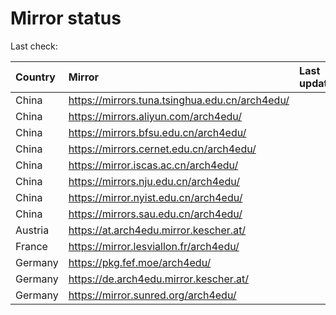 <script src="./time.js"></script>
# Mirror status
Last check: <script type="text/javascript">localize(1708161360.923649);</script>

|Country|Mirror|Last update|
|:------|:-----|:----------|
|China|https://mirrors.tuna.tsinghua.edu.cn/arch4edu/|<script type="text/javascript">localize(1708108112);</script>|
|China|https://mirrors.aliyun.com/arch4edu/|<script type="text/javascript">localize(1708151490);</script>|
|China|https://mirrors.bfsu.edu.cn/arch4edu/|<script type="text/javascript">localize(1708108112);</script>|
|China|https://mirrors.cernet.edu.cn/arch4edu/|<script type="text/javascript">localize(1708108112);</script>|
|China|https://mirror.iscas.ac.cn/arch4edu/|<script type="text/javascript">localize(1708108112);</script>|
|China|https://mirrors.nju.edu.cn/arch4edu/|<script type="text/javascript">localize(1708108112);</script>|
|China|https://mirror.nyist.edu.cn/arch4edu/|<script type="text/javascript">localize(1708108112);</script>|
|China|https://mirrors.sau.edu.cn/arch4edu/|<script type="text/javascript">localize(1708108112);</script>|
|Austria|https://at.arch4edu.mirror.kescher.at/|<script type="text/javascript">localize(1708151490);</script>|
|France|https://mirror.lesviallon.fr/arch4edu/|<script type="text/javascript">localize(1708108112);</script>|
|Germany|https://pkg.fef.moe/arch4edu/|<script type="text/javascript">localize(1708151490);</script>|
|Germany|https://de.arch4edu.mirror.kescher.at/|<script type="text/javascript">localize(1708151490);</script>|
|Germany|https://mirror.sunred.org/arch4edu/|<script type="text/javascript">localize(1708151490);</script>|

<script src="./tablefilter/tablefilter.js"></script>
<script src="./table.js"></script>